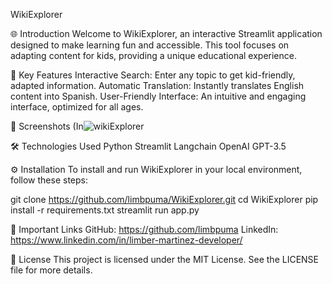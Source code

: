 WikiExplorer

🌐 Introduction
Welcome to WikiExplorer, an interactive Streamlit application designed to make learning fun and accessible. This tool focuses on adapting content for kids, providing a unique educational experience.


🚀 Key Features
Interactive Search: Enter any topic to get kid-friendly, adapted information.
Automatic Translation: Instantly translates English content into Spanish.
User-Friendly Interface: An intuitive and engaging interface, optimized for all ages.

📸 Screenshots
(In![wikiExplorer](https://github.com/limbpuma/WikiexplorerKid/assets/60944076/93a0a30b-c5e9-4c16-be50-a4856a49d3a2)

🛠️ Technologies Used
Python
Streamlit
Langchain
OpenAI GPT-3.5

⚙️ Installation
To install and run WikiExplorer in your local environment, follow these steps:

git clone https://github.com/limbpuma/WikiExplorer.git
cd WikiExplorer
pip install -r requirements.txt
streamlit run app.py

🔗 Important Links
GitHub: https://github.com/limbpuma
LinkedIn: https://www.linkedin.com/in/limber-martinez-developer/

📝 License
This project is licensed under the MIT License. See the LICENSE file for more details.
